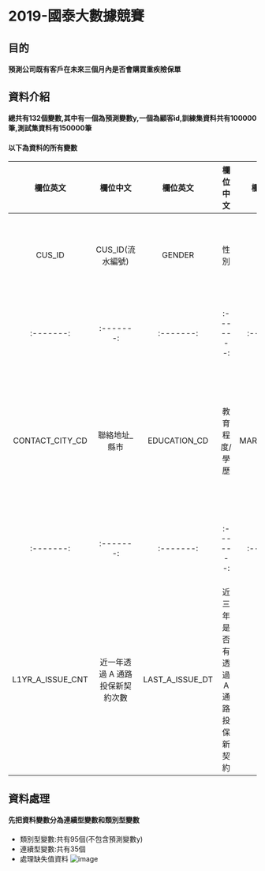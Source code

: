 # 2019-國泰大數據競賽
## 目的
#### 預測公司既有客戶在未來三個月內是否會購買重疾險保單
## 資料介紹
#### 總共有132個變數,其中有一個為預測變數y,一個為顧客id,訓練集資料共有100000筆,測試集資料有150000筆
#### 以下為資料的所有變數
|欄位英文|欄位中文|欄位英文|欄位中文|欄位英文|欄位中文|欄位英文|欄位中文|
|:-------:|:-------:|:-------:|:-------:|:-------:|:-------:|:-------:|:-------:|
|CUS_ID| CUS_ID(流水編號) |GENDER| 性別  |AGE| 年齡(年)(級距) |CHARGE_CITY_CD|收費地址_縣市|
|:-------:|:-------:|:-------:|:-------:|:-------:|:-------:|:-------:|:-------:|
|CONTACT_CITY_CD |聯絡地址_縣市 |EDUCATION_CD |教育程度/學歷 |MARRIAGE_CD |婚姻狀況 |LAST_A_CCONTACT_DT | 近三年是否有與 A 通路接觸 |
|:-------:|:-------:|:-------:|:-------:|:-------:|:-------:|:-------:|:-------:|
|L1YR_A_ISSUE_CNT|近一年透過 A 通路投保新契約次數 |LAST_A_ISSUE_DT |近三年是否有透過 A 通路投保新契約 |


## 資料處理
#### 先把資料變數分為連續型變數和類別型變數

- 類別型變數:共有95個(不包含預測變數y)
- 連續型變數:共有35個
- 處理缺失值資料
![image](https://github.com/Jiang-Wan-Rong/2019-/blob/master/EDA/%E6%95%B8%E5%80%BC%E5%9E%8B%E8%AE%8A%E6%95%B8%E7%BC%BA%E5%A4%B1%E5%80%BC%E6%AF%94%E4%BE%8B%20(1).png)
